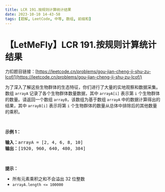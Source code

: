 ```yaml
---
title: LCR 191.按规则计算统计结果
date: 2023-10-10 14-43-58
tags: [题解, LeetCode, 中等, 数组, 前缀和]
---
```


# 【LetMeFly】LCR 191.按规则计算统计结果

力扣题目链接：[https://leetcode.cn/problems/gou-jian-cheng-ji-shu-zu-lcof/](https://leetcode.cn/problems/gou-jian-cheng-ji-shu-zu-lcof/)

<p>为了深入了解这些生物群体的生态特征，你们进行了大量的实地观察和数据采集。数组 <code>arrayA</code> 记录了各个生物群体数量数据，其中 <code>arrayA[i]</code> 表示第 <code>i</code> 个生物群体的数量。请返回一个数组 <code>arrayB</code>，该数组为基于数组 <code>arrayA</code> 中的数据计算得出的结果，其中 <code>arrayB[i]</code> 表示将第 <code>i</code> 个生物群体的数量从总体中排除后的其他数量的乘积。</p>

<p>&nbsp;</p>

<p><strong>示例 1：</strong></p>

<pre>
<strong>输入：</strong>arrayA = [2, 4, 6, 8, 10]
<strong>输出：</strong>[1920, 960, 640, 480, 384]
</pre>

<p>&nbsp;</p>

<p><strong>提示：</strong></p>

<ul>
	<li>所有元素乘积之和不会溢出 32 位整数</li>
	<li><code>arrayA.length &lt;= 100000</code></li>
</ul>

<p>&nbsp;</p>


    